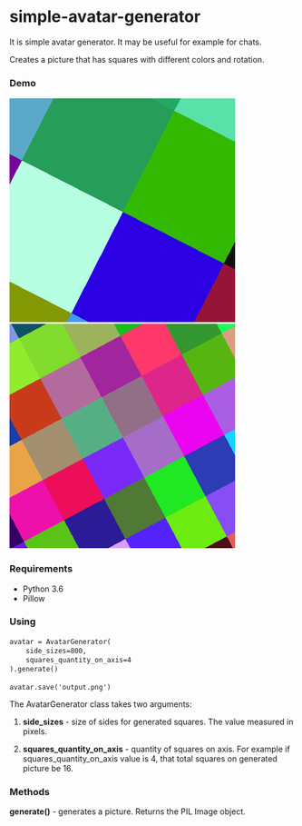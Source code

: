 # simple-avatar-generator

It is simple avatar generator. It may be useful for example for chats.

Creates a picture that has squares with different colors and rotation.

### Demo

![Demo 1](examples/demo1.png?raw=true "Demo 1")
![Demo 2](examples/demo2.png?raw=true "Demo 2")

### Requirements

- Python 3.6
- Pillow

### Using

    avatar = AvatarGenerator(
        side_sizes=800, 
        squares_quantity_on_axis=4
    ).generate()
    
    avatar.save('output.png')
    
The AvatarGenerator class takes two arguments:

1. **side_sizes** - size of sides for generated squares. The value measured in pixels.

2. **squares_quantity_on_axis** - quantity of squares on axis. For example if squares_quantity_on_axis value is 4, that total squares on generated picture be 16.

### Methods

**generate()** - generates a picture. Returns the PIL Image object.
